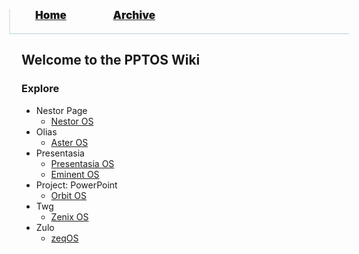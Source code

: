 <blockquote style="background: #0000;border-bottom: 1px solid #B2D2E1;height: 30px;margin: 0 -20px 20px;padding: 0px 20px 9px 40px;">
  <p style=""><a href="https://hexa-one.github.io/pptos-wiki/" style="font-size: 17px;font-weight: 900;font-style: normal;text-shadow: rgba(255,255,255,0.9) 0 1px 0;">Home</a>&nbsp;&nbsp;&nbsp;&nbsp;&nbsp;&nbsp;&nbsp;&nbsp;&nbsp;&nbsp;&nbsp;&nbsp;&nbsp;&nbsp;&nbsp;&nbsp;&nbsp;&nbsp;
    <a href="https://hexa-one.github.io/pptos-wiki/archive/" style="font-size: 17px;font-weight: 900;font-style: normal;text-shadow: rgba(255,255,255,0.9) 0 1px 0;">Archive</a>
  </p>
</blockquote>

## Welcome to the PPTOS Wiki

### Explore

- Nestor Page
  - [Nestor OS](wiki/Nestor_OS)
- Olias
  - [Aster OS](wiki/Aster_OS)
- Presentasia
  - [Presentasia OS](wiki/Presentasia_OS)
  - [Eminent OS](wiki/Eminent_OS)
- Project: PowerPoint
  - [Orbit OS](wiki/Orbit_OS)
- Twg
  - [Zenix OS](wiki/Zenix_OS)
- Zulo
  - [zeqOS](wiki/Zeq_OS)
